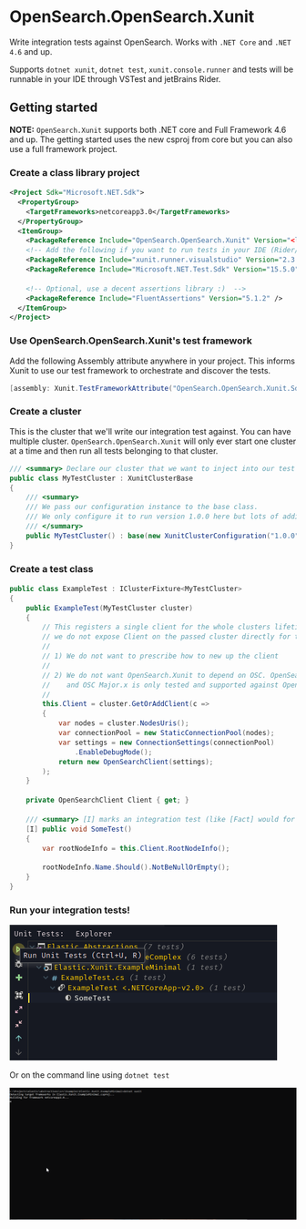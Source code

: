 # OpenSearch.OpenSearch.Xunit

Write integration tests against OpenSearch.
Works with `.NET Core` and `.NET 4.6` and up.

Supports `dotnet xunit`, `dotnet test`, `xunit.console.runner` and tests will be runnable in your IDE through VSTest and jetBrains Rider.


## Getting started

**NOTE:** `OpenSearch.Xunit` supports both .NET core and Full Framework 4.6 and up. The getting started uses the new csproj
from core but you can also use a full framework project.

### Create a class library project

```xml
<Project Sdk="Microsoft.NET.Sdk">
  <PropertyGroup>
    <TargetFrameworks>netcoreapp3.0</TargetFrameworks>
  </PropertyGroup>
  <ItemGroup>
    <PackageReference Include="OpenSearch.OpenSearch.Xunit" Version="<latest>" />
    <!-- Add the following if you want to run tests in your IDE (Rider/VS/Code) -->
    <PackageReference Include="xunit.runner.visualstudio" Version="2.3.1" />
    <PackageReference Include="Microsoft.NET.Test.Sdk" Version="15.5.0" />
    
    <!-- Optional, use a decent assertions library :)  -->
    <PackageReference Include="FluentAssertions" Version="5.1.2" />
  </ItemGroup>
</Project>
```

### Use OpenSearch.OpenSearch.Xunit's test framework

Add the following Assembly attribute anywhere in your project. This informs Xunit to use our 
test framework to orchestrate and discover the tests.

```csharp
[assembly: Xunit.TestFrameworkAttribute("OpenSearch.OpenSearch.Xunit.Sdk.OpenSearchTestFramework", "OpenSearch.OpenSearch.Xunit")]
```

### Create a cluster

This is the cluster that we'll write our integration test against. You can have multiple cluster. 
`OpenSearch.OpenSearch.Xunit` will only ever start one cluster at a time and then run all tests belonging to that cluster. 

```csharp
/// <summary> Declare our cluster that we want to inject into our test classes </summary>
public class MyTestCluster : XunitClusterBase
{
	/// <summary>
	/// We pass our configuration instance to the base class.
	/// We only configure it to run version 1.0.0 here but lots of additional options are available.
	/// </summary>
	public MyTestCluster() : base(new XunitClusterConfiguration("1.0.0")) { }
}
```

### Create a test class

```csharp
public class ExampleTest : IClusterFixture<MyTestCluster>
{
	public ExampleTest(MyTestCluster cluster)
	{
		// This registers a single client for the whole clusters lifetime to be reused and shared.
		// we do not expose Client on the passed cluster directly for two reasons
		//
		// 1) We do not want to prescribe how to new up the client
		//
		// 2) We do not want OpenSearch.Xunit to depend on OSC. OpenSearch.Xunit can start clusters
		//    and OSC Major.x is only tested and supported against OpenSearch Major.x.
		//
		this.Client = cluster.GetOrAddClient(c =>
		{
			var nodes = cluster.NodesUris();
			var connectionPool = new StaticConnectionPool(nodes);
			var settings = new ConnectionSettings(connectionPool)
				.EnableDebugMode();
			return new OpenSearchClient(settings);
		);
	}

	private OpenSearchClient Client { get; }

	/// <summary> [I] marks an integration test (like [Fact] would for plain Xunit) </summary>
	[I] public void SomeTest()
	{
		var rootNodeInfo = this.Client.RootNodeInfo();

		rootNodeInfo.Name.Should().NotBeNullOrEmpty();
	}
}

```

### Run your integration tests!

![jetBrains rider integration](ide-integration.png)

Or on the command line using `dotnet test`

![sample output](output.gif)

